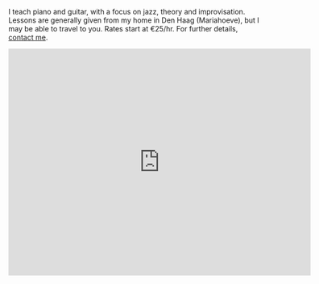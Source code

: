 I teach piano and guitar, with a focus on jazz, theory and improvisation. Lessons are generally given from my home in Den Haag (Mariahoeve), but I may be able to travel to you. Rates start at €25/hr. For further details, [contact me](https://carmelfreeman.com/pages/contact.html).

<iframe src="https://www.google.com/maps/embed?pb=!1m14!1m12!1m3!1d9804.955314650068!2d4.357948474103191!3d52.093584894312585!2m3!1f0!2f0!3f0!3m2!1i1024!2i768!4f13.1!5e0!3m2!1snl!2snl!4v1619116985114!5m2!1snl!2snl" width="600" height="450" style="border:0;" allowfullscreen="" loading="lazy"></iframe>